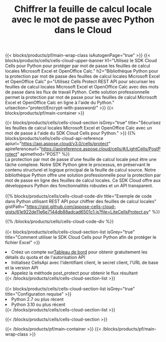 ﻿---
title: Chiffrer la feuille de calcul locale avec le mot de passe avec Python dans le Cloud
description:  API et SDK Cloud pour protéger Microsoft Excel et OpenOffice Calc avec Python. Chiffrez les feuilles de calcul locales avec un mot de passe à l'aide du SDK Cloud Cells API pour Python.
---
{{< blocks/products/pf/main-wrap-class isAutogenPage="true" >}}
{{< blocks/products/cells/cells-cloud-upper-banner h1="Utilisez le SDK Cloud Cells pour Python pour protéger par mot de passe les feuilles de calcul locales Microsoft Excel et OpenOffice Calc." h2="Bibliothèque Python pour la protection par mot de passe des feuilles de calcul locales Microsoft Excel et OpenOffice Calc" p="Utilisez Cells Protect REST API pour sécuriser les feuilles de calcul locales Microsoft Excel et OpenOffice Calc avec des mots de passe dans les flux de travail Python. Cette solution professionnelle permet la protection par mot de passe pour les feuilles de calcul Microsoft Excel et OpenOffice Calc en ligne à l\'aide du Python." urlsection="protect/Encrypt-with-password/" >}}
{{< blocks/products/pf/main-container >}}

{{< blocks/products/cells/cells-cloud-section isGrey="true" title="Sécurisez les feuilles de calcul locales Microsoft Excel et OpenOffice Calc avec un mot de passe à l\'aide du SDK Cloud Cells pour Python." >}}
{{% blocks/products/cells/cells-cloud-api-reference apiurl="https://api.aspose.cloud/v3.0/cells/protect" apireferenceurl="https://apireference.aspose.cloud/cells/#/LightCells/PostProtect" apimethod="POST" %}}
<br/>
La protection par mot de passe d'une feuille de calcul locale peut être une tâche complexe. Notre SDK Python gère le processus, en préservant le contenu structurel et logique principal de la feuille de calcul source. Notre bibliothèque Python offre une solution professionnelle pour la protection par mot de passe en ligne des feuilles de calcul locales. Ce SDK Cloud offre aux développeurs Python des fonctionnalités robustes et un API transparent.
<br/>
<br/>
{{% blocks/products/cells/cells-cloud-code-div title="Exemple de code dans Python utilisant REST API pour chiffrer des feuilles de calcul locales" gistPath="https://gist.github.com/aspose-cells-cloud-gists/61e922de11e6e7144db88adcad6501c1.js?file=LiteCellsProtect.py" %}}
  
{{% /blocks/products/cells/cells-cloud-code-div %}}
<br/>
<br/>
{{< blocks/products/cells/cells-cloud-section-list isGrey="true" title="Comment utiliser le SDK Cloud Cells pour Python afin de protéger le fichier Excel" >}}
<li> Créez un compte sur<a href="https://dashboard.aspose.cloud/">Tableau de bord</a> pour obtenir gratuitement les détails du quota et de l'autorisation API</li>
<li>Initialisez CellsApi avec l'identifiant client, le secret client, l'URL de base et la version API</li>
<li>Appelez la méthode post_protect pour obtenir le flux résultant</li>
{{< /blocks/products/cells/cells-cloud-section-list >}}
<br/>
<br/>
{{< blocks/products/cells/cells-cloud-section-list isGrey="true" title="Configuration requise" >}}
<li>Python 2.7 ou plus récent</li>
<li>Python 3.10 ou plus récent</li>
{{< /blocks/products/cells/cells-cloud-section-list >}}

{{< /blocks/products/cells/cells-cloud-section >}}

{{< /blocks/products/pf/main-container >}}
{{< /blocks/products/pf/main-wrap-class >}}
